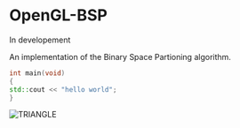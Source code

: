 # OpenGL-BSP
In developement

An implementation of the Binary Space Partioning algorithm.
```c++
int main(void)
{
std::cout << "hello world";
}
```
![TRIANGLE](http://url/Users\mouni\Pictures)

